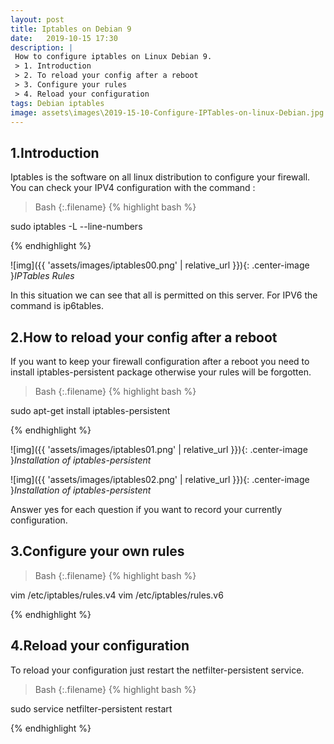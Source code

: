 ```yaml
---
layout: post
title: Iptables on Debian 9
date:   2019-10-15 17:30
description: |
 How to configure iptables on Linux Debian 9.
 > 1. Introduction
 > 2. To reload your config after a reboot
 > 3. Configure your rules
 > 4. Reload your configuration
tags: Debian iptables
image: assets\images\2019-15-10-Configure-IPTables-on-linux-Debian.jpg
---
```


## 1.Introduction

Iptables is the software on all linux distribution to configure your firewall.
You can check your IPV4 configuration with the command :

>Bash
{:.filename}
{% highlight bash %}

sudo iptables -L --line-numbers

{% endhighlight %}

![img]({{ 'assets/images/iptables00.png' | relative_url }}){: .center-image }*IPTables Rules*

In this situation we can see that all is permitted on this server.
For IPV6 the command is ip6tables.

## 2.How to reload your config after a reboot

If you want to keep your firewall configuration after a reboot you need to install iptables-persistent package otherwise your rules will be forgotten.

>Bash
{:.filename}
{% highlight bash %}

sudo apt-get install iptables-persistent

{% endhighlight %}

![img]({{ 'assets/images/iptables01.png' | relative_url }}){: .center-image }*Installation of iptables-persistent*

![img]({{ 'assets/images/iptables02.png' | relative_url }}){: .center-image }*Installation of iptables-persistent*

Answer yes for each question if you want to record your currently configuration.

## 3.Configure your own rules

>Bash
{:.filename}
{% highlight bash %}

vim /etc/iptables/rules.v4
vim /etc/iptables/rules.v6

{% endhighlight %}

## 4.Reload your configuration

To reload your configuration just restart the netfilter-persistent service.

>Bash
{:.filename}
{% highlight bash %}

sudo service netfilter-persistent restart

{% endhighlight %}
